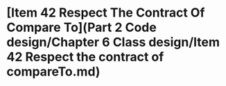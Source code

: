 # \[Item 42 Respect The Contract Of Compare To]\(Part 2 Code design/Chapter 6 Class design/Item 42 Respect the contract of compareTo.md)

